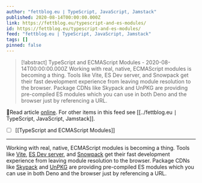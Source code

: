 ```yaml
---
author: "fettblog․eu ∣ TypeScript, JavaScript, Jamstack"
published: 2020-08-14T00:00:00.000Z
link: https://fettblog.eu/typescript-and-es-modules/
id: https://fettblog.eu/typescript-and-es-modules/
feed: "fettblog․eu ∣ TypeScript, JavaScript, Jamstack"
tags: []
pinned: false
---
```

> [!abstract] TypeScript and ECMAScript Modules - 2020-08-14T00:00:00.000Z
> Working with real, native, ECMAScript modules is becoming a thing. Tools like Vite, ES Dev server, and Snowpack get their fast development experience from leaving module resolution to the browser. Package CDNs like Skypack and UnPKG are providing pre-compiled ES modules which you can use in both Deno and the browser just by referencing a URL.

🔗Read article [online](https://fettblog.eu/typescript-and-es-modules/). For other items in this feed see [[../fettblog․eu ∣ TypeScript, JavaScript, Jamstack]].

- [ ] [[TypeScript and ECMAScript Modules]]
- - -
Working with real, native, ECMAScript modules is becoming a thing. Tools like [Vite](https://github.com/vitejs/vite), [ES Dev server](https://open-wc.org/developing/es-dev-server.html), and [Snowpack](https://snowpack.dev) get their fast development experience from leaving module resolution to the browser. Package CDNs like [Skypack](https://skypack.dev) and [UnPKG](https://unpkg.com/) are providing pre-compiled ES modules which you can use in both Deno and the browser just by referencing a URL.
